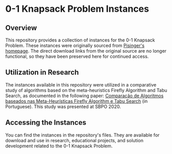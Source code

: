 # 0-1 Knapsack Problem Instances

## Overview
This repository provides a collection of instances for the 0-1 Knapsack Problem. These instances were originally sourced from [Pisinger's homepage](http://hjemmesider.diku.dk/~pisinger/codes.html). The direct download links from the original source are no longer functional, so they have been preserved here for continued access.

## Utilization in Research
The instances available in this repository were utilized in a comparative study of algorithms based on the meta-heuristics Firefly Algorithm and Tabu Search, as documented in the following paper: [Comparação de Algoritmos baseados nas Meta-Heurísticas Firefly Algorithm e Tabu Search](https://proceedings.science/sbpo/sbpo-2020/trabalhos/comparacao-de-algoritmos-baseados-nas-meta-heuristicas-firefly-algorithm-e-tabu) (in Portuguese). This study was presented at SBPO 2020.

## Accessing the Instances
You can find the instances in the repository's files. They are available for download and use in research, educational projects, and solution development related to the 0-1 Knapsack Problem.
